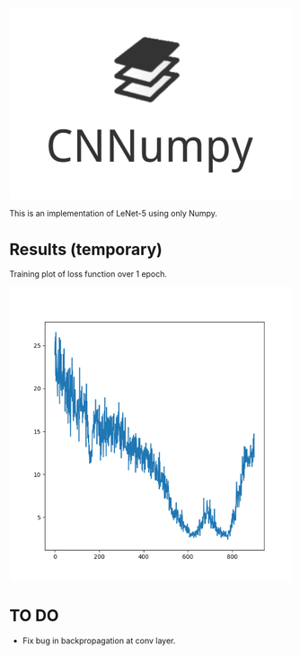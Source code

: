 <img src="./img/logo.png" width="600"/>


This is an implementation of LeNet-5 using only Numpy.


# Results (temporary)

Training plot of loss function over 1 epoch.

![](./img/final.png)

# TO DO

- Fix bug in backpropagation at conv layer.